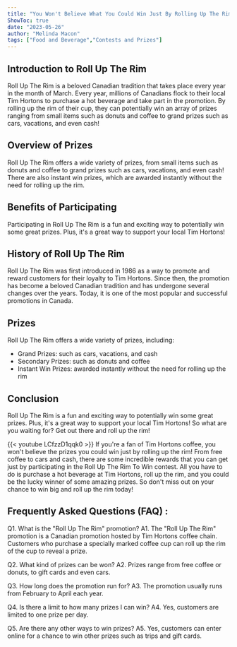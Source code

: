 ```yaml
---
title: "You Won't Believe What You Could Win Just By Rolling Up The Rim!"
ShowToc: true 
date: "2023-05-26"
author: "Melinda Macon" 
tags: ["Food and Beverage","Contests and Prizes"]
---
```

## Introduction to Roll Up The Rim

Roll Up The Rim is a beloved Canadian tradition that takes place every year in the month of March. Every year, millions of Canadians flock to their local Tim Hortons to purchase a hot beverage and take part in the promotion. By rolling up the rim of their cup, they can potentially win an array of prizes ranging from small items such as donuts and coffee to grand prizes such as cars, vacations, and even cash! 

## Overview of Prizes

Roll Up The Rim offers a wide variety of prizes, from small items such as donuts and coffee to grand prizes such as cars, vacations, and even cash! There are also instant win prizes, which are awarded instantly without the need for rolling up the rim. 

## Benefits of Participating

Participating in Roll Up The Rim is a fun and exciting way to potentially win some great prizes. Plus, it's a great way to support your local Tim Hortons! 

## History of Roll Up The Rim

Roll Up The Rim was first introduced in 1986 as a way to promote and reward customers for their loyalty to Tim Hortons. Since then, the promotion has become a beloved Canadian tradition and has undergone several changes over the years. Today, it is one of the most popular and successful promotions in Canada. 

## Prizes

Roll Up The Rim offers a wide variety of prizes, including: 

- Grand Prizes: such as cars, vacations, and cash 
- Secondary Prizes: such as donuts and coffee 
- Instant Win Prizes: awarded instantly without the need for rolling up the rim 

## Conclusion

Roll Up The Rim is a fun and exciting way to potentially win some great prizes. Plus, it's a great way to support your local Tim Hortons! So what are you waiting for? Get out there and roll up the rim!

{{< youtube LCfzzD1qqk0 >}} 
If you're a fan of Tim Hortons coffee, you won't believe the prizes you could win just by rolling up the rim! From free coffee to cars and cash, there are some incredible rewards that you can get just by participating in the Roll Up The Rim To Win contest. All you have to do is purchase a hot beverage at Tim Hortons, roll up the rim, and you could be the lucky winner of some amazing prizes. So don't miss out on your chance to win big and roll up the rim today!

## Frequently Asked Questions (FAQ) :
Q1. What is the "Roll Up The Rim" promotion?
A1. The "Roll Up The Rim" promotion is a Canadian promotion hosted by Tim Hortons coffee chain. Customers who purchase a specially marked coffee cup can roll up the rim of the cup to reveal a prize.

Q2. What kind of prizes can be won?
A2. Prizes range from free coffee or donuts, to gift cards and even cars.

Q3. How long does the promotion run for?
A3. The promotion usually runs from February to April each year.

Q4. Is there a limit to how many prizes I can win?
A4. Yes, customers are limited to one prize per day.

Q5. Are there any other ways to win prizes?
A5. Yes, customers can enter online for a chance to win other prizes such as trips and gift cards.


